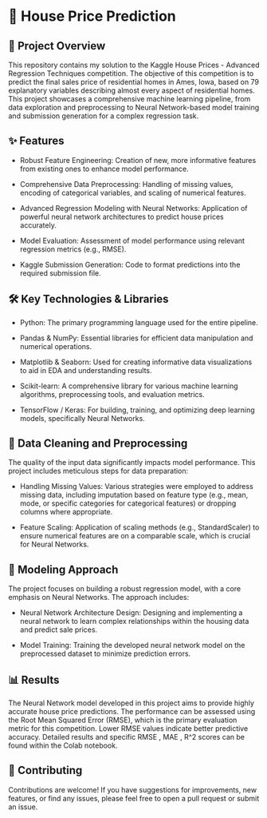 # 🏡 House Price Prediction

## 🌟 Project Overview

This repository contains my solution to the Kaggle House Prices - Advanced Regression Techniques competition. The objective of this competition is to predict the final sales price of residential homes in Ames, Iowa, based on 79 explanatory variables describing almost every aspect of residential homes. This project showcases a comprehensive machine learning pipeline, from data exploration and preprocessing to Neural Network-based model training and submission generation for a complex regression task.

## ✨ Features

- Robust Feature Engineering: Creation of new, more informative features from existing ones to enhance model performance.

- Comprehensive Data Preprocessing: Handling of missing values, encoding of categorical variables, and scaling of numerical features.

- Advanced Regression Modeling with Neural Networks: Application of powerful neural network architectures to predict house prices accurately.

- Model Evaluation: Assessment of model performance using relevant regression metrics (e.g., RMSE).

- Kaggle Submission Generation: Code to format predictions into the required submission file.

## 🛠️ Key Technologies & Libraries

- Python: The primary programming language used for the entire pipeline.

- Pandas & NumPy: Essential libraries for efficient data manipulation and numerical operations.

- Matplotlib & Seaborn: Used for creating informative data visualizations to aid in EDA and understanding results.

- Scikit-learn: A comprehensive library for various machine learning algorithms, preprocessing tools, and evaluation metrics.

- TensorFlow / Keras: For building, training, and optimizing deep learning models, specifically Neural Networks.

## 🧹 Data Cleaning and Preprocessing

The quality of the input data significantly impacts model performance. This project includes meticulous steps for data preparation:

- Handling Missing Values: Various strategies were employed to address missing data, including imputation based on feature type (e.g., mean, mode, or specific categories for categorical features) or dropping columns where appropriate.
  
- Feature Scaling: Application of scaling methods (e.g., StandardScaler) to ensure numerical features are on a comparable scale, which is crucial for Neural Networks.

## 🧠 Modeling Approach

The project focuses on building a robust regression model, with a core emphasis on Neural Networks. The approach includes:

 - Neural Network Architecture Design: Designing and implementing a neural network to learn complex relationships within the housing data and predict sale prices.

- Model Training: Training the developed neural network model on the preprocessed dataset to minimize prediction errors.

## 📊 Results
The Neural Network model developed in this project aims to provide highly accurate house price predictions. The performance can be assessed using the Root Mean Squared Error (RMSE), which is the primary evaluation metric for this competition. Lower RMSE values indicate better predictive accuracy.
Detailed results and specific RMSE , MAE , R^2 scores can be found within the Colab notebook.
## 🤝 Contributing
Contributions are welcome! If you have suggestions for improvements, new features, or find any issues, please feel free to open a pull request or submit an issue.
